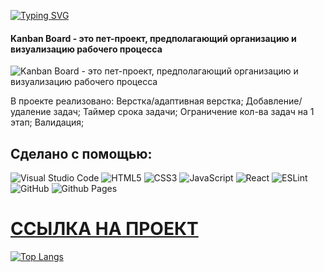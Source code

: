 [![Typing SVG](https://readme-typing-svg.herokuapp.com?font=Roboto&size=35&pause=1000&color=2450fa&random=false&width=435&lines=Kanban+Board)](https://git.io/typing-svg)

#### Kanban Board - это пет-проект, предполагающий организацию и визуализацию рабочего процесса 
![Kanban Board - это пет-проект, предполагающий организацию и визуализацию рабочего процесса ](https://arturssmirnovs.github.io/github-profile-readme-generator/images/banner.png)

В проекте реализовано:
Верстка/адаптивная верстка;
Добавление/удаление задач;
Таймер срока задачи;
Ограничение кол-ва задач на 1 этап;
Валидация;


## Сделано с помощью:
![Visual Studio Code](https://img.shields.io/badge/Visual%20Studio%20Code-0078d7.svg?style=for-the-badge&logo=visual-studio-code&logoColor=white)
![HTML5](https://img.shields.io/badge/html5-%23E34F26.svg?style=for-the-badge&logo=html5&logoColor=white)
![CSS3](https://img.shields.io/badge/css3-%231572B6.svg?style=for-the-badge&logo=css3&logoColor=white)
![JavaScript](https://img.shields.io/badge/javascript-%23323330.svg?style=for-the-badge&logo=javascript&logoColor=%23F7DF1E)
![React](https://img.shields.io/badge/react-%2320232a.svg?style=for-the-badge&logo=react&logoColor=%2361DAFB)
![ESLint](https://img.shields.io/badge/ESLint-4B3263?style=for-the-badge&logo=eslint&logoColor=white)
![GitHub](https://img.shields.io/badge/github-%23121011.svg?style=for-the-badge&logo=github&logoColor=white)
![Github Pages](https://img.shields.io/badge/github%20pages-121013?style=for-the-badge&logo=github&logoColor=white)


# [ССЫЛКА НА ПРОЕКТ](https://andreymazer.github.io/kanbanboard/)

[![Top Langs](https://github-readme-stats.vercel.app/api/top-langs/?username=AndreyMazer&layout=pie)](https://github.com/anuraghazra/github-readme-stats)